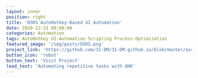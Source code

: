 ```yaml
---
layout: inner
position: right
title: 'OSRS AutoHotkey-Based UI Automation'
date: 2020-12-31 00:00:00
categories: Automation
tags: AutoHotkey UI-Automation Scripting Process-Optimization
featured_image: '/img/posts/OSRS.png'
project_link: 'https://github.com/31-DM/31-DM.github.io/blob/master/assets/Work/Other/OSRSAHK/README.md'
button_icon: 'robot'
button_text: 'Visit Project'
lead_text: 'Automating repetitive tasks with AHK'
---
```

